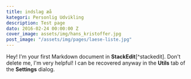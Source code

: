 ```yaml
---
title: indslag æå
kategori: Personlig Udvikling
description: Test page
dato: 2016-02-24 00:00:00 Z
cover_image: assets/img/hans_kristoffer.jpg
post_image: "/assets/img/pages/laese-liste.jpg"
---
```


Hey! I'm your first Markdown document in **StackEdit**[^stackedit]. Don't delete me, I'm very helpful! I can be recovered anyway in the **Utils** tab of the <i class="icon-cog"></i> **Settings** dialog.
